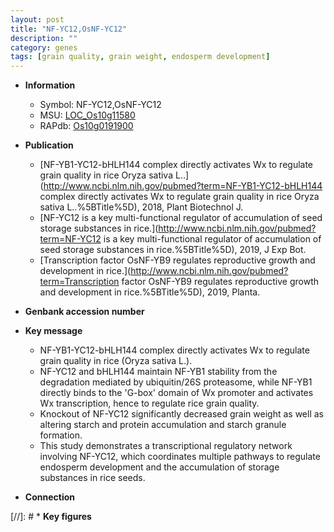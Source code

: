 ```yaml
---
layout: post
title: "NF-YC12,OsNF-YC12"
description: ""
category: genes
tags: [grain quality, grain weight, endosperm development]
---
```


* **Information**  
    + Symbol: NF-YC12,OsNF-YC12  
    + MSU: [LOC_Os10g11580](http://rice.uga.edu/cgi-bin/ORF_infopage.cgi?orf=LOC_Os10g11580)  
    + RAPdb: [Os10g0191900](https://rapdb.dna.affrc.go.jp/locus/?name=Os10g0191900)  

* **Publication**  
    + [NF-YB1-YC12-bHLH144 complex directly activates Wx to regulate grain quality in rice Oryza sativa L..](http://www.ncbi.nlm.nih.gov/pubmed?term=NF-YB1-YC12-bHLH144 complex directly activates Wx to regulate grain quality in rice Oryza sativa L..%5BTitle%5D), 2018, Plant Biotechnol J.
    + [NF-YC12 is a key multi-functional regulator of accumulation of seed storage substances in rice.](http://www.ncbi.nlm.nih.gov/pubmed?term=NF-YC12 is a key multi-functional regulator of accumulation of seed storage substances in rice.%5BTitle%5D), 2019, J Exp Bot.
    + [Transcription factor OsNF-YB9 regulates reproductive growth and development in rice.](http://www.ncbi.nlm.nih.gov/pubmed?term=Transcription factor OsNF-YB9 regulates reproductive growth and development in rice.%5BTitle%5D), 2019, Planta.

* **Genbank accession number**  

* **Key message**  
    + NF-YB1-YC12-bHLH144 complex directly activates Wx to regulate grain quality in rice (Oryza sativa L.).
    + NF-YC12 and bHLH144 maintain NF-YB1 stability from the degradation mediated by ubiquitin/26S proteasome, while NF-YB1 directly binds to the 'G-box' domain of Wx promoter and activates Wx transcription, hence to regulate rice grain quality.
    + Knockout of NF-YC12 significantly decreased grain weight as well as altering starch and protein accumulation and starch granule formation.
    + This study demonstrates a transcriptional regulatory network involving NF-YC12, which coordinates multiple pathways to regulate endosperm development and the accumulation of storage substances in rice seeds.

* **Connection**  

[//]: # * **Key figures**  


